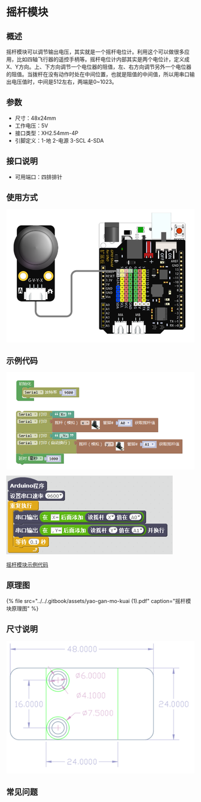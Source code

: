 # 摇杆模块

## 概述

摇杆模块可以调节输出电压，其实就是一个摇杆电位计。利用这个可以做很多应用，比如四轴飞行器的遥控手柄等。摇杆电位计内部其实是两个电位计，定义成X、Y方向。上、下方向调节一个电位器的阻值，左、右方向调节另外一个电位器的阻值。当拨杆在没有动作时处在中间位置，也就是阻值的中间值，所以用串口输出电压值时，中间是512左右，两端是0~1023。

## 参数

* 尺寸：48x24mm
* 工作电压：5V
* 接口类型：XH2.54mm-4P
* 引脚定义：1-地 2-电源 3-SCL 4-SDA

## 接口说明

* 可用端口：四排排针

## 使用方式

![](../../.gitbook/assets/arduino-21.png)

## 示例代码

![](../../.gitbook/assets/arduino-80.png)

![](../../.gitbook/assets/arduino-62.png)

[摇杆模块示例代码](http://www.haohaodada.com/show.php?id=955811)

## 原理图

{% file src="../../.gitbook/assets/yao-gan-mo-kuai \(1\).pdf" caption="摇杆模块原理图" %}

## 尺寸说明

![](../../.gitbook/assets/arduino-01.png)

## 常见问题

